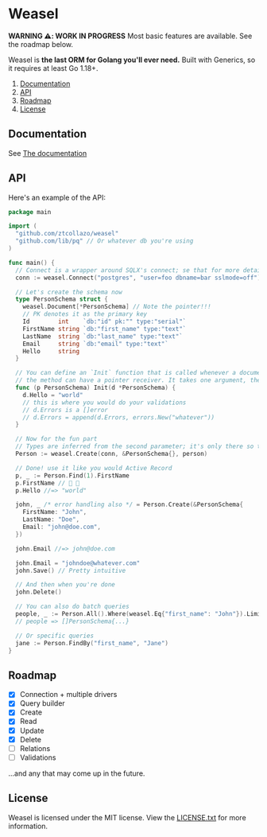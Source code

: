 # Weasel

**WARNING :warning:: WORK IN PROGRESS** Most basic features are available. See the roadmap below.

Weasel is **the last ORM for Golang you'll ever need.** Built with Generics, so it requires at least Go 1.18+.

1. [Documentation](#documentation)
2. [API](#api)
3. [Roadmap](#roadmap)
4. [License](#license)

## Documentation

See [The documentation](https://go.dev/pkg/github.com/ztcollazo/weasel)

## API

Here's an example of the API:

```go
package main

import (
  "github.com/ztcollazo/weasel"
  "github.com/lib/pq" // Or whatever db you're using
)

func main() {
  // Connect is a wrapper around SQLX's connect; se that for more details.
  conn := weasel.Connect("postgres", "user=foo dbname=bar sslmode=off")

  // Let's create the schema now
  type PersonSchema struct {
    weasel.Document[*PersonSchema] // Note the pointer!!!
    // PK denotes it as the primary key
    Id        int    `db:"id" pk:"" type:"serial"`
    FirstName string `db:"first_name" type:"text"`
    LastName  string `db:"last_name" type:"text"`
    Email     string `db:"email" type:"text"`
    Hello     string
  }

  // You can define an `Init` function that is called whenever a document is created
  // the method can have a pointer receiver. It takes one argument, the document, and modifies it
  func (p PersonSchema) Init(d *PersonSchema) {
    d.Hello = "world"
    // this is where you would do your validations
    // d.Errors is a []error
    // d.Errors = append(d.Errors, errors.New("whatever"))
  }

  // Now for the fun part
  // Types are inferred from the second parameter; it's only there so that we can copy it
  Person := weasel.Create(conn, &PersonSchema{}, person)

  // Done! use it like you would Active Record
  p, _ := Person.Find(1).FirstName
  p.FirstName // 🤯 🥳
  p.Hello //=> "world"

  john, _ /* error handling also */ = Person.Create(&PersonSchema{
    FirstName: "John",
    LastName: "Doe",
    Email: "john@doe.com",
  })

  john.Email //=> john@doe.com

  john.Email = "johndoe@whatever.com"
  john.Save() // Pretty intuitive

  // And then when you're done
  john.Delete()

  // You can also do batch queries
  people, _ := Person.All().Where(weasel.Eq{"first_name": "John"}).Limit(3).Offset(6).Exec() // For built queries, make sure that you append exec.
  // people => []PersonSchema{...}

  // Or specific queries
  jane := Person.FindBy("first_name", "Jane")
}
```

## Roadmap

- [x] Connection + multiple drivers
- [X] Query builder
- [x] Create
- [x] Read
- [X] Update
- [X] Delete
- [ ] Relations
- [ ] Validations

...and any that may come up in the future.

## License

Weasel is licensed under the MIT license. View the [LICENSE.txt](./LICENSE.txt) for more information.
